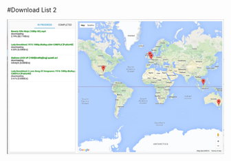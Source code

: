 #Download List 2
<p align="center">
  <img src="https://raw.githubusercontent.com/thedarkprincedc/synologydownloadlist2/master/app/images/cover.png" width="800px" />
</p>
